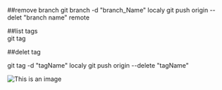 
##remove branch
git branch -d "branch_Name" localy
git push origin --delet "branch name"  remote

##list tags  
git tag

##delet tag

git tag -d "tagName"  localy
git push origin --delete "tagName"









![This is an image](https://myoctocat.com/assets/images/base-octocat.svg)
